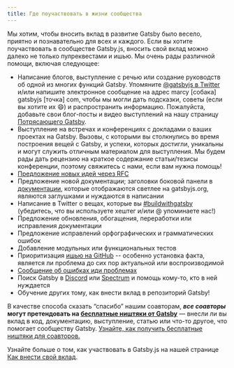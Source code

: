 ```yaml
---
title: Где поучаствовать в жизни сообщества
---
```


Мы хотим, чтобы вносить вклад в развитие Gatsby было весело, приятно и познавательно для всех и каждого. Если вы хотите  поучаствовать в сообществе Gatsby.js, вносить свой вклад можно далеко не только пулреквестами и ишью. Мы очень рады различной помощи, включая следующее:

- Написание блогов, выступление с речью или создание руководств об одной из многих функций Gatsby. Упомяните [@gatsbyjs в Twitter](https://twitter.com/gatsbyjs) и/или напишите электронное сообщение на адрес marcy [собака] gatsbyjs [точка] com, чтобы мы могли дать подсказки, советы (если вы хотите их 😄) и распространить информацию. Пожалуйста, добавьте свои блог-посты и видео выступлений на нашу страницу [Потрясающего Gatsby](/docs/awesome-gatsby/).
- Выступление на встречах и конференциях с докладами о ваших проектах на Gatsby. Вызовы, с которыми вы столкнулись во время построения вещей с Gatsby, и успехи, которых достигли, уникальны и могут служить отличным материалом для выступления. Мы будем рады дать рецензию на краткое содержание статьи/тезисы конференции, поэтому свяжитесь с нами, если вам нужна помощь!
- [Предложение новых идей через RFC](/blog/2018-04-06-introducing-gatsby-rfc-process/)
- Предложение новой документации; заголовки боковой панели в [документации](/docs), которые отображаются светлее на gatsbyjs.org, являются заглушками и нуждаются в написании
- Написание в Twitter о вещах, которые вы [#buildwithgatsby](https://twitter.com/search?q=%23buildwithgatsby) (убедитесь, что вы используете хештег и/или @ упоминаете нас!)
- Предложение обновления, обогащения, переработки или исправления документации
- Предложение исправлений орфографических и грамматических ошибок
- Добавление модульных или функциональных тестов
- Приоритизация [ишью на GitHub](https://github.com/gatsbyjs/gatsby/issues) -- особенно установка факта, является ли проблема до сих пор актуальной или воспроизводимой
- [Сообщение об ошибках иди проблемах](/contributing/how-to-file-an-issue/)
- Поиск Gatsby в [Discord](https://gatsby.dev/discord) или [Spectrum](https://spectrum.chat/gatsby-js) и помощь кому-то, кто в ней нуждается
- Обучение других тому, как внести вклад в репозиторий Gatsby!

В качестве способа сказать “спасибо” нашим соавторам, **_все соавторы_ могут претендовать на [бесплатные ништяки от Gatsby](/contributing/contributor-swag/)** — внесли ли вы вклад в код, документацию, выступление, статью или что-то другое, что помогает сообществу Gatsby. [Узнайте, как получить бесплатные ништяки для соавторов.](/contributing/contributor-swag/)

Узнайте больше о том, как участвовать в Gatsby.js на нашей странице [Как внести свой вклад](/contributing/how-to-contribute/).
